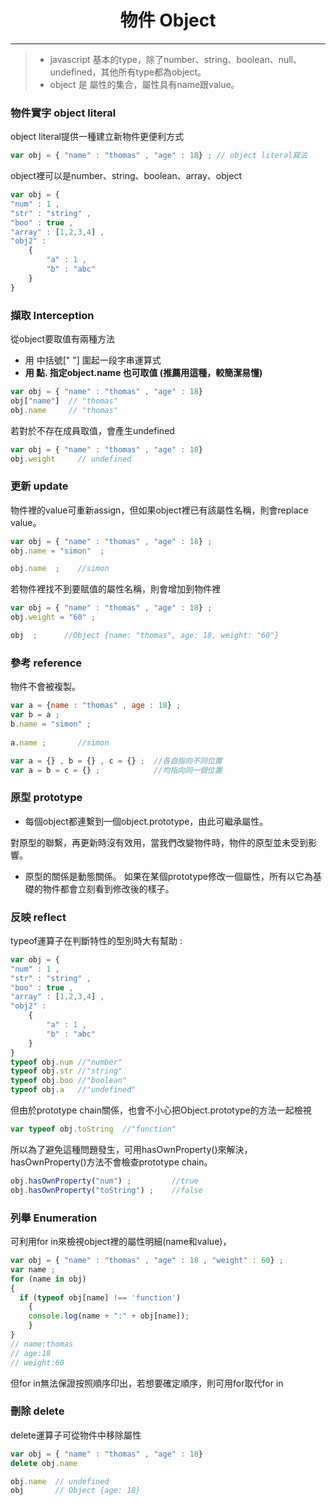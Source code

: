 # <center>物件 Object<center>
----------------

>* javascript 基本的type，除了number、string、boolean、null、undefined，其他所有type都為object。
>* object 是 屬性的集合，屬性具有name跟value。  

### **物件實字 object literal**

object literal提供一種建立新物件更便利方式

``` js
var obj = { "name" : "thomas" , "age" : 18} ; // object literal寫法
```

object裡可以是number、string、boolean、array、object

``` js
var obj = {
"num" : 1 ,
"str" : "string" ,
"boo" : true ,
"array" : [1,2,3,4] ,
"obj2" : 
	{
    	"a" : 1 ,
		"b" : "abc"
	}
}
```

### **擷取 Interception**

從object要取值有兩種方法
* 用 中括號[" "] 圍起一段字串運算式
* **用 點. 指定object.name 也可取值    (推薦用這種，較簡潔易懂)**

``` js
var obj = { "name" : "thomas" , "age" : 18}
obj["name"]  // "thomas"
obj.name     // "thomas"
```

若對於不存在成員取值，會產生undefined

``` js
var obj = { "name" : "thomas" , "age" : 18}
obj.weight     // undefined
```

### **更新 update**

物件裡的value可重新assign，但如果object裡已有該屬性名稱，則會replace value。

``` js
var obj = { "name" : "thomas" , "age" : 18} ;
obj.name = "simon"  ;

obj.name  ;    //simon
```

若物件裡找不到要賦值的屬性名稱，則會增加到物件裡

``` js
var obj = { "name" : "thomas" , "age" : 18} ;
obj.weight = "60" ;     

obj  ;      //Object {name: "thomas", age: 18, weight: "60"}
```

### **參考 reference**

物件不會被複製。

``` js
var a = {name : "thomas" , age : 18} ;
var b = a ;
b.name = "simon" ;
 
a.name ;       //simon
```

``` js
var a = {} , b = {} , c = {} ;  //各自指向不同位置
var a = b = c = {} ;            //均指向同一個位置
```

### **原型 prototype**

* 每個object都連繫到一個object.prototype，由此可繼承屬性。

對原型的聯繫，再更新時沒有效用，當我們改變物件時，物件的原型並未受到影響。

* 原型的關係是動態關係。 如果在某個prototype修改一個屬性，所有以它為基礎的物件都會立刻看到修改後的樣子。


### **反映 reflect**

typeof運算子在判斷特性的型別時大有幫助 :

``` js
var obj = {
"num" : 1 ,
"str" : "string" ,
"boo" : true ,
"array" : [1,2,3,4] ,
"obj2" : 
	{
    	"a" : 1 ,
		"b" : "abc"
	}
}
typeof obj.num //"number"
typeof obj.str //"string"
typeof obj.boo //"boolean"
typeof obj.a   //"undefined"
```

但由於prototype chain關係，也會不小心把Object.prototype的方法一起檢視 

``` js
var typeof obj.toString  //"function"
```

所以為了避免這種問題發生，可用hasOwnProperty()來解決，hasOwnProperty()方法不會檢查prototype chain。

``` js
obj.hasOwnProperty("num") ;         //true
obj.hasOwnProperty("toString") ;    //false
```

### **列舉 Enumeration**

可利用for in來檢視object裡的屬性明細(name和value)，

``` js
var obj = { "name" : "thomas" , "age" : 18 , "weight" : 60} ;
var name ;
for (name in obj)
{
  if (typeof obj[name] !== 'function')
    {
	console.log(name + ":" + obj[name]);
    }   
}
// name:thomas
// age:18
// weight:60
```

但for in無法保證按照順序印出，若想要確定順序，則可用for取代for in

### **刪除 delete**

delete運算子可從物件中移除屬性

``` js
var obj = { "name" : "thomas" , "age" : 18}
delete obj.name

obj.name  // undefined
obj       // Object {age: 18}
```
